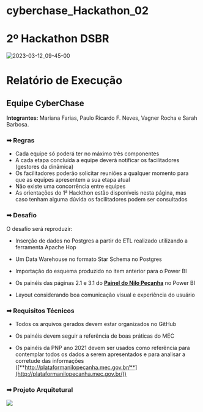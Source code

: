 # cyberchase_Hackathon_02

# 2º Hackathon DSBR

![2023-03-12_09-45-00](https://user-images.githubusercontent.com/48892066/224545722-cc277e9c-da7e-48d8-92df-f31c6cf5b2ac.gif)


# Relatório de Execução
## Equipe CyberChase
**Integrantes:** Mariana Farias, Paulo Ricardo F. Neves, Vagner Rocha e Sarah Barbosa.


### ➡ Regras
- Cada equipe só poderá ter no máximo três componentes
- A cada etapa concluída a equipe deverá notificar os facilitadores  (gestores da dinâmica)
- Os facilitadores poderão solicitar reuniões a qualquer momento para que as equipes apresentem a sua etapa atual
- Não existe uma concorrência entre equipes
- As orientações do 1ª Hackthon estão disponíveis nesta página, mas caso tenham alguma dúvida os facilitadores podem ser consultados

### ➡ Desafio
O desafio será reproduzir:

* Inserção de dados no Postgres a partir de ETL realizado utilizando a ferramenta Apache Hop

* Um Data Warehouse no formato Star Schema no Postgres

* Importação do esquema produzido no item anterior para o Power BI

* Os painéis das páginas 2.1 e 3.1 do [**Painel do Nilo Peçanha**](http://plataformanilopecanha.mec.gov.br/2021.html) no Power BI

* Layout considerando boa comunicação visual e experiência do usuário

### ➡ Requisitos Técnicos

* Todos os arquivos gerados devem estar organizados no GitHub

* Os painéis devem seguir a referência de boas práticas do MEC

* Os painéis da PNP ano 2021 devem ser usados como referência para contemplar todos os dados a serem apresentados e para analisar a corretude das informações ([**http://plataformanilopecanha.mec.gov.br/**](http://plataformanilopecanha.mec.gov.br/))


### ➡ Projeto Arquitetural
<img src="https://dsbr.notion.site/image/https%3A%2F%2Fs3-us-west-2.amazonaws.com%2Fsecure.notion-static.com%2Fc091a2dd-608a-4b89-970f-52c36ac2b947%2FUntitled.png?table=block&id=bd7213c2-f5b0-4232-bc73-04f3fb6249b6&spaceId=b0ad94d1-b13d-42e8-93ff-04ffcc74dc68&width=2000&userId=&cache=v2"/>
